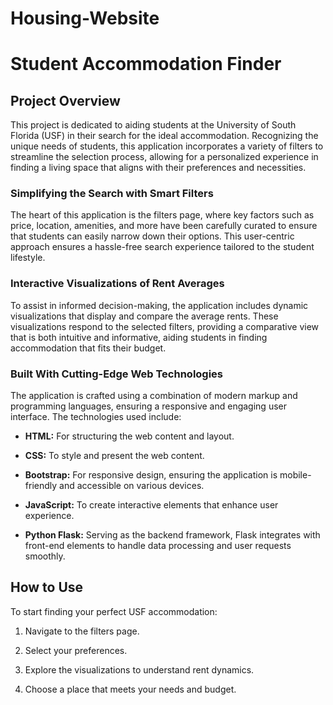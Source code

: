 # Housing-Website

# Student Accommodation Finder 

## **Project Overview**

This project is dedicated to aiding students at the University of South Florida (USF) in their search for the ideal accommodation. Recognizing the unique needs of students, this application incorporates a variety of filters to streamline the selection process, allowing for a personalized experience in finding a living space that aligns with their preferences and necessities.

### **Simplifying the Search with Smart Filters**

The heart of this application is the filters page, where key factors such as price, location, amenities, and more have been carefully curated to ensure that students can easily narrow down their options. This user-centric approach ensures a hassle-free search experience tailored to the student lifestyle.

### **Interactive Visualizations of Rent Averages**

To assist in informed decision-making, the application includes dynamic visualizations that display and compare the average rents. These visualizations respond to the selected filters, providing a comparative view that is both intuitive and informative, aiding students in finding accommodation that fits their budget.

### **Built With Cutting-Edge Web Technologies**

The application is crafted using a combination of modern markup and programming languages, ensuring a responsive and engaging user interface. The technologies used include:

-   **HTML:** For structuring the web content and layout.

-   **CSS:** To style and present the web content.

-   **Bootstrap:** For responsive design, ensuring the application is mobile-friendly and accessible on various devices.

-   **JavaScript:** To create interactive elements that enhance user experience.

-   **Python Flask:** Serving as the backend framework, Flask integrates with front-end elements to handle data processing and user requests smoothly.

## **How to Use**

To start finding your perfect USF accommodation:

1.  Navigate to the filters page.

2.  Select your preferences.

3.  Explore the visualizations to understand rent dynamics.

4.  Choose a place that meets your needs and budget.
